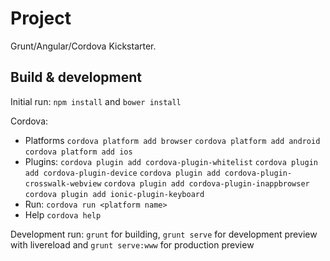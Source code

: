 # Project

Grunt/Angular/Cordova Kickstarter.

## Build & development

Initial run: `npm install` and `bower install`

Cordova:
* Platforms
`cordova platform add browser`
`cordova platform add android`
`cordova platform add ios`
* Plugins:
`cordova plugin add cordova-plugin-whitelist`
`cordova plugin add cordova-plugin-device`
`cordova plugin add cordova-plugin-crosswalk-webview`
`cordova plugin add cordova-plugin-inappbrowser`
`cordova plugin add ionic-plugin-keyboard`
* Run:
`cordova run <platform name>`
* Help
`cordova help`

Development run: `grunt` for building, `grunt serve` for development preview with livereload and `grunt serve:www` for production preview




